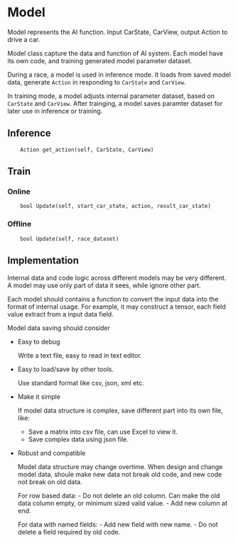 # Model

Model represents the AI function. Input CarState, CarView, output Action to drive a car.

Model class capture the data and function of AI system. Each model have its own code, and training generated model parameter dataset. 

During a race, a model is used in inference mode. It loads from saved model data, generate `Action` in responding to `CarState` and `CarView`.

In training mode, a model adjusts internal parameter dataset, based on `CarState` and `CarView`. After trainging, a model saves paramter dataset for later use in inference or training.



## Inference 


``` 
    Action get_action(self, CarState, CarView)
```


## Train

### Online
```
    bool Update(self, start_car_state, action, result_car_state)
```

### Offline
```
    bool Update(self, race_dataset)
```

## Implementation

Internal data and code logic across different models may be very different. A model may use only part of data it sees, while ignore other part.

Each model should contains a function to convert the input data into the format of internal usage. For example, it may construct a tensor, each field value extract from a input data field.

Model data saving should consider
- Easy to debug

    Write a text file, easy to read in text editor.

- Easy to load/save by other tools.
    
    Use standard format like csv, json, xml etc.

- Make it simple

    If model data structure is complex, save different part into its own file, like:
    
    - Save a matrix into csv file, can use Excel to view it.
    - Save complex data using json file.

- Robust and compatible

    Model data structure may change overtime. When design and change model data, shoule make new data not break old code, and new code not break on old data. 
    
    For row based data:
        - Do not delete an old column. Can make the old data column empty, or minimum sized valid value.
        - Add new column at end. 

    For data with named fields:
        - Add new field with new name.
        - Do not delete a field required by old code.
